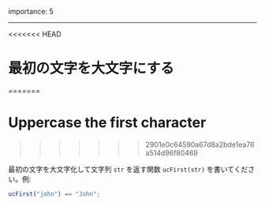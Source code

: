 importance: 5

---

<<<<<<< HEAD
# 最初の文字を大文字にする
=======
# Uppercase the first character
>>>>>>> 2901e0c64590a67d8a2bde1ea76a514d96f80469

最初の文字を大文字化して文字列 `str` を返す関数 `ucFirst(str)` を書いてください。例:

```js
ucFirst("john") == "John";
```
